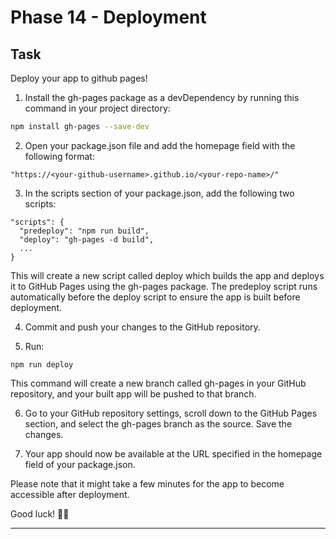 # Phase 14 - Deployment

## Task

Deploy your app to github pages!

1. Install the gh-pages package as a devDependency by running this command in your project directory:
```bash
npm install gh-pages --save-dev
```

2. Open your package.json file and add the homepage field with the following format:
```
"https://<your-github-username>.github.io/<your-repo-name>/"
```

3. In the scripts section of your package.json, add the following two scripts:
```
"scripts": {
  "predeploy": "npm run build",
  "deploy": "gh-pages -d build",
  ...
}
```
This will create a new script called deploy which builds the app and deploys it to GitHub Pages using the gh-pages package. The predeploy script runs automatically before the deploy script to ensure the app is built before deployment.

4. Commit and push your changes to the GitHub repository.

5. Run:
```
npm run deploy
```
 This command will create a new branch called gh-pages in your GitHub repository, and your built app will be pushed to that branch.

6. Go to your GitHub repository settings, scroll down to the GitHub Pages section, and select the gh-pages branch as the source. Save the changes.

7. Your app should now be available at the URL specified in the homepage field of your package.json.

Please note that it might take a few minutes for the app to become accessible after deployment.

Good luck! 💃🏻

---
